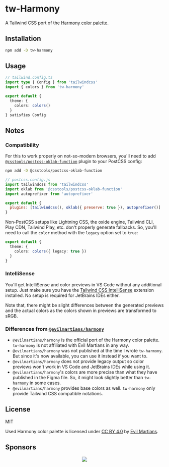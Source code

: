 # tw-Harmony

A Tailwind CSS port of the [Harmony color palette](https://www.figma.com/community/file/1287828769207775946).

## Installation

```sh
npm add -D tw-harmony
```

## Usage

```ts
// tailwind.config.ts
import type { Config } from 'tailwindcss'
import { colors } from 'tw-harmony'

export default {
  theme: {
    colors: colors()
  }
} satisfies Config
```

## Notes

### Compatibility

For this to work properly on not-so-modern browsers, you'll need to add [`@csstools/postcss-oklab-function`](https://github.com/csstools/postcss-plugins/tree/main/plugins/postcss-oklab-function) plugin to your PostCSS config:

```sh
npm add -D @csstools/postcss-oklab-function
```

```js
// postcss.config.js
import tailwindcss from 'tailwindcss'
import oklab from '@csstools/postcss-oklab-function'
import autoprefixer from 'autoprefixer'

export default {
  plugins: [tailwindcss(), oklab({ preserve: true }), autoprefixer()]
}
```

Non-PostCSS setups like Lightning CSS, the oxide engine, Tailwind CLI, Play CDN, Tailwind Play, etc. don't properly generate fallbacks. So, you'll need to call the `color` method with the `legacy` option set to `true`:

```ts
export default {
  theme: {
    colors: colors({ legacy: true })
  }
}
```

### IntelliSense

You'll get IntelliSense and color previews in VS Code without any additional setup. Just make sure you have the [Tailwind CSS IntelliSense](https://marketplace.visualstudio.com/items?itemName=bradlc.vscode-tailwindcss) extension installed. No setup is required for JetBrains IDEs either.

Note that, there might be slight differences between the generated previews and the actual colors as the colors shown in previews are transformed to sRGB.

### Differences from [`@evilmartians/harmony`](https://github.com/evilmartians/harmony)

- `@evilmartians/harmony` is the official port of the Harmony color palette. `tw-harmony` is not affiliated with Evil Martians in any way.
- `@evilmartians/harmony` was not published at the time I wrote `tw-harmony`. But since it's now available, you can use it instead if you want to.
- `@evilmartians/harmony` does not provide legacy output so color previews won't work in VS Code and JetBrains IDEs while using it.
- `@evilmartians/harmony`'s colors are more precise than what they have published in the Figma file. So, it might look slightly better than `tw-harmony` in some cases.
- `@evilmartians/harmony` provides base colors as well. `tw-harmony` only provide Tailwind CSS compatible notations.

## License

MIT

Used Harmony color palette is licensed under [CC BY 4.0](https://creativecommons.org/licenses/by/4.0/) by [Evil Martians](https://evilmartians.com/).

## Sponsors

<p align="center">
  <a href="https://cdn.jsdelivr.net/gh/brc-dd/static/sponsors.svg">
    <img src='https://cdn.jsdelivr.net/gh/brc-dd/static/sponsors.svg'/>
  </a>
</p>
